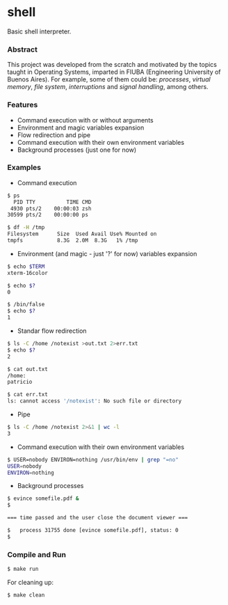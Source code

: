 # shell

Basic shell interpreter.

### Abstract

This project was developed from the scratch and motivated by the topics taught in Operating Systems, imparted in FIUBA (Engineering University of Buenos Aires). For example, some of them could be: *processes*, *virtual memory*, *file system*, *interruptions* and *signal handling*, among others.  



### Features 

- Command execution with or without arguments
- Environment and magic variables expansion
- Flow redirection and pipe
- Command execution with their own environment variables
- Background processes (just one for now)  


### Examples

- Command execution

```bash
$ ps
  PID TTY          TIME CMD
 4930 pts/2    00:00:03 zsh
30599 pts/2    00:00:00 ps
```

```bash
$ df -H /tmp
Filesystem      Size  Used Avail Use% Mounted on
tmpfs           8.3G  2.0M  8.3G   1% /tmp
```

- Environment (and magic - just '?' for now) variables expansion

```bash
$ echo $TERM
xterm-16color

$ echo $?
0

$ /bin/false
$ echo $?
1
```

- Standar flow redirection

```bash
$ ls -C /home /notexist >out.txt 2>err.txt
$ echo $?
2

$ cat out.txt
/home:
patricio

$ cat err.txt
ls: cannot access '/notexist': No such file or directory
```

- Pipe

```bash
$ ls -C /home /notexist 2>&1 | wc -l
3
```

- Command execution with their own environment variables

```bash
$ USER=nobody ENVIRON=nothing /usr/bin/env | grep "=no"
USER=nobody
ENVIRON=nothing
```

- Background processes

```bash
$ evince somefile.pdf &
$ 

=== time passed and the user close the document viewer ===

$ 	process 31755 done [evince somefile.pdf], status: 0
$ 
```



### Compile and Run

```bash
$ make run
```

For cleaning up:

```bash
$ make clean
```

